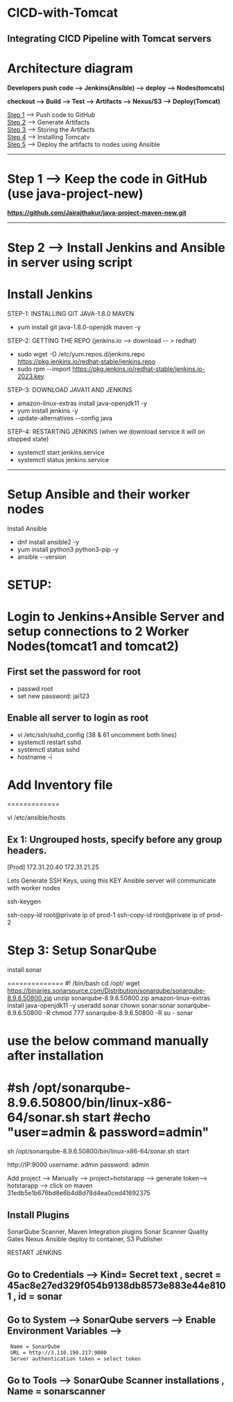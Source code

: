 # CICD-with-Tomcat
## Integrating CICD Pipeline with Tomcat servers


# Architecture diagram
**Developers push code --> Jenkins(Ansible) --> deploy --> Nodes(tomcats)**

**checkout --> Build --> Test --> Artifacts --> Nexus/S3 --> Deploy(Tomcat)**

[Step 1](#Step-1----Keep-the-code-in-GitHub-use-java-project-new) --> Push code to GitHub</br>
[Step 2](#Step-2----Install-Jenkins-and-Ansible-in-server-using-script) --> Generate Artifacts</br>
[Step 3](#Step-3) --> Storing the Artifacts</br>
[Step 4](#Step-4) --> Installing Tomcatv</br>
[Step 5](#Step-5) --> Deploy the artifacts to nodes using Ansible</br>

---

# Step 1 --> Keep the code in GitHub (use java-project-new)

**https://github.com/Jairajthakur/java-project-maven-new.git**

---

# Step 2 --> Install Jenkins and Ansible in server using script

Install Jenkins
=====================================================
STEP-1: INSTALLING GIT JAVA-1.8.0 MAVEN</br>
- yum install git java-1.8.0-openjdk maven -y</br>

STEP-2: GETTING THE REPO (jenkins.io --> download -- > redhat)</br>
- sudo wget -O /etc/yum.repos.d/jenkins.repo https://pkg.jenkins.io/redhat-stable/jenkins.repo</br>
- sudo rpm --import https://pkg.jenkins.io/redhat-stable/jenkins.io-2023.key</br>

STEP-3: DOWNLOAD JAVA11 AND JENKINS</br>
- amazon-linux-extras install java-openjdk11 -y</br>
- yum install jenkins -y</br>
- update-alternatives --config java</br>

STEP-4: RESTARTING JENKINS (when we download service it will on stopped state)</br>
- systemctl start jenkins.service</br>
- systemctl status jenkins.service</br> 

---

# Setup Ansible and their worker nodes

Install Ansible
- dnf install ansible2 -y</br>
- yum install python3 python3-pip -y</br>
- ansible --version</br>

# SETUP:
# Login to Jenkins+Ansible Server and setup connections to 2 Worker Nodes(tomcat1 and tomcat2)

## First set the password for root
- passwd root</br>
- set new password: jai123</br>

## Enable all server to login as root
- vi /etc/ssh/sshd_config (38 & 61 uncomment both lines)</br>
- systemctl restart sshd</br>
- systemctl status sshd</br>
- hostname -i</br>

# Add Inventory file
=============

vi /etc/ansible/hosts
## Ex 1: Ungrouped hosts, specify before any group headers.
[Prod]
172.31.20.40
172.31.21.25

Lets Generate SSH Keys, using this KEY Ansible server will communicate with worker nodes

ssh-keygen

ssh-copy-id root@private ip of prod-1
ssh-copy-id root@private ip of prod-2

# Step 3: Setup SonarQube

install sonar

==============
#! /bin/bash
cd /opt/
wget https://binaries.sonarsource.com/Distribution/sonarqube/sonarqube-8.9.6.50800.zip
unzip sonarqube-8.9.6.50800.zip
amazon-linux-extras install java-openjdk11 -y
useradd sonar
chown sonar:sonar sonarqube-8.9.6.50800 -R
chmod 777 sonarqube-8.9.6.50800 -R
su - sonar
# use the below command manually after installation
#sh /opt/sonarqube-8.9.6.50800/bin/linux-x86-64/sonar.sh start
#echo "user=admin & password=admin"
=================

sh /opt/sonarqube-8.9.6.50800/bin/linux-x86-64/sonar.sh start

http://IP:9000
username: admin
password: admin

Add project --> Manually --> project=hotstarapp --> generate token--> hotstarapp --> click on maven
31edb5e1b676bd8e6b4d8d78d4ea0ced41692375

Install Plugins
--------------
SonarQube Scanner,
Maven Integration plugins
Sonar Scanner Quality Gates
Nexus
Ansible
deploy to container,
S3 Publisher

RESTART JENKINS

Go to Credentials --> Kind= Secret text , secret = 45ac8e27ed329f054b9138db8573e883e44e8101 , id = sonar
------------------

Go to System --> SonarQube servers --> Enable Environment Variables -->
-----------
     Name = SonarQube
     URL = http://3.110.190.217:9000
     Server authentication token = select token


Go to  Tools --> SonarQube Scanner installations , Name = sonarscanner
------------

